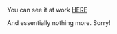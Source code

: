 You can see it at work [HERE](http://www.pedalyrowerowe.tk/sortowanie/)


And essentially nothing more. Sorry!
